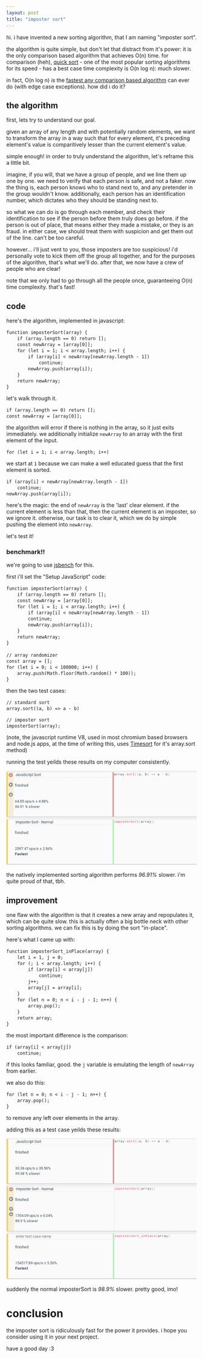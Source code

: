 ```yaml
---
layout: post
title: "imposter sort"
---
```

hi. i have invented a new sorting algorithm, that I am naming "imposter sort".

the algorithm is quite simple, but don't let that distract from it's power: it is the only comparison based algorithm that achieves O(n) time. for comparison (heh), [quick sort](https://en.wikipedia.org/wiki/Quicksort) - one of the most popular sorting algorithms for its speed - has a best case time complexity is O(n log n): much slower. 

in fact, O(n log n) *is* the [fastest any comparison based algorithm](https://stackoverflow.com/a/7155425) can ever do (with edge case exceptions). how did i do it? 

## the algorithm

first, lets try to understand our goal. 

given an array of any length and with potentially random elements, we want to transform the array in a way such that for every element, it's preceding element's value is comparitively lesser than the current element's value. 

simple enough! in order to truly understand the algorithm, let's reframe this a little bit.

imagine, if you will, that we have a group of people, and we line them up one by one. we need to verify that each person is safe, and not a faker. now the thing is, each person knows who to stand next to, and any pretender in the group wouldn't know. additionally, each person has an identification number, which dictates who they should be standing next to.

so what we can do is go through each member, and check their identification to see if the person before them truly does go before. if the person is out of place, that means either they made a mistake, or they is an fraud. in either case, we should treat them with suspicion and get them out of the line. can't be too careful.

however... i'll just vent to you, those imposters are too suspicious! i'd personally vote to kick them off the group all together, and for the purposes of the algorithm, that's what we'll do. after that, we now have a crew of people who are clear! 

note that we only had to go through all the people once, guaranteeing O(n) time complexity. that's fast! 


## code

here's the algorithm, implemented in javascript:
```
function imposterSort(array) {
	if (array.length == 0) return [];
	const newArray = [array[0]];
	for (let i = 1; i < array.length; i++) {
		if (array[i] < newArray[newArray.length - 1])
			continue;
		newArray.push(array[i]);
	}
	return newArray;
}
```

let's walk through it.

```
if (array.length == 0) return [];
const newArray = [array[0]];
```
the algorithm will error if there is nothing in the array, so it just exits immediately. we additionally initialize `newArray` to an array with the first element of the input.

```
for (let i = 1; i < array.length; i++)
```
we start at `1` because we can make a well educated guess that the first element is sorted.

```
if (array[i] < newArray[newArray.length - 1])
	continue;
newArray.push(array[i]);
```
here's the magic: the end of `newArray` is the 'last' clear element. if the current element is less than that, then the current element is an imposter, so we ignore it. otherwise, our task is to clear it, which we do by simple pushing the element into `newArray`. 

let's test it!

### benchmark!!

we're going to use [jsbench](https://jsbench.me/) for this.

first i'll set the "Setup JavaScript" code:
```
function imposterSort(array) {
	if (array.length == 0) return [];
	const newArray = [array[0]];
	for (let i = 1; i < array.length; i++) {
		if (array[i] < newArray[newArray.length - 1])
		continue;
		newArray.push(array[i]);
	}
	return newArray;
}

// array randomizer
const array = [];
for (let i = 0; i < 100000; i++) {
	array.push(Math.floor(Math.random() * 100));
}
```

then the two test cases:
```
// standard sort
array.sort((a, b) => a - b)
```

```
// imposter sort
imposterSort(array);
```
(note, the javascript runtime V8, used in most chromium based browsers and node.js apps, at the time of writing this, uses [Timesort](https://en.wikipedia.org/wiki/Timsort) for it's array.sort method) 

running the test yeilds these results on my computer consistently. 

![jsbench results, testing javascript's built-in array sorting method against imposter sort](/assets/images/imposterSort-test1.png)

the natively implemented sorting algorithm performs *96.91%* slower. i'm quite proud of that, tbh.

## improvement

one flaw with the algorithm is that it creates a new array and repopulates it, which can be quite slow. this is actually often a big bottle neck with other sorting algorithms. we can fix this is by doing the sort "in-place".

here's what I came up with:
```
function imposterSort_inPlace(array) {
	let i = 1, j = 0;
	for (; i < array.length; i++) {
		if (array[i] < array[j])
			continue;
		j++;
		array[j] = array[i];
	}
	for (let n = 0; n < i - j - 1; n++) {
		array.pop();
	}
	return array;
}
```

the most important difference is the comparison:
```
if (array[i] < array[j])
	continue;
```

if this looks familiar, good. the `j` variable is emulating the length of `newArray` from earlier. 

we also do this:
```
for (let n = 0; n < i - j - 1; n++) {
	array.pop();
}
```
to remove any left over elements in the array. 

adding this as a test case yeilds these results:

![jsbench results, testing javascript's built-in array sorting method against imposter sort and in-place imposter sort](/assets/images/imposterSort-test2.png)

suddenly the normal imposterSort is *98.9%* slower. pretty good, imo!


# conclusion

the imposter sort is ridiculously fast for the power it provides. i hope you consider using it in your next project. 

have a good day :3
